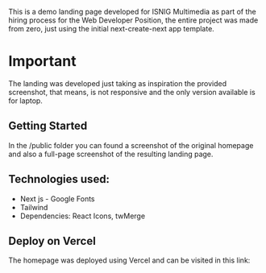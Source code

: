This is a demo landing page developed for ISNIG Multimedia as part of the hiring process for the Web Developer Position, the entire project was made from zero, just using the initial next-create-next app template.

# Important
The landing was developed just taking as inspiration the provided screenshot, that means, is not responsive and the only version available is for laptop.

## Getting Started
In the /public folder you can found a screenshot of the original homepage and also a full-page screenshot of the resulting landing page.

## Technologies used:
 - Next js - Google Fonts
 - Tailwind
 - Dependencies: React Icons, twMerge

## Deploy on Vercel
The homepage was deployed using Vercel and can be visited in this link: 
